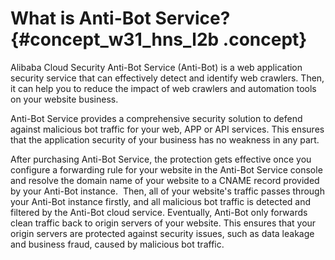 # What is Anti-Bot Service? {#concept_w31_hns_l2b .concept}

Alibaba Cloud Security Anti-Bot Service \(Anti-Bot\) is a web application security service that can effectively detect and identify web crawlers. Then, it can help you to reduce the impact of web crawlers and automation tools on your website business.

Anti-Bot Service provides a comprehensive security solution to defend against malicious bot traffic for your web, APP or API services. This ensures that the application security of your business has no weakness in any part.

After purchasing Anti-Bot Service, the protection gets effective once you configure a forwarding rule for your website in the Anti-Bot Service console and resolve the domain name of your website to a CNAME record provided by your Anti-Bot instance.  Then, all of your website's traffic passes through your Anti-Bot instance firstly, and all malicious bot traffic is detected and filtered by the Anti-Bot cloud service. Eventually, Anti-Bot only forwards clean traffic back to origin servers of your website. This ensures that your origin servers are protected against security issues, such as data leakage and business fraud, caused by malicious bot traffic.

